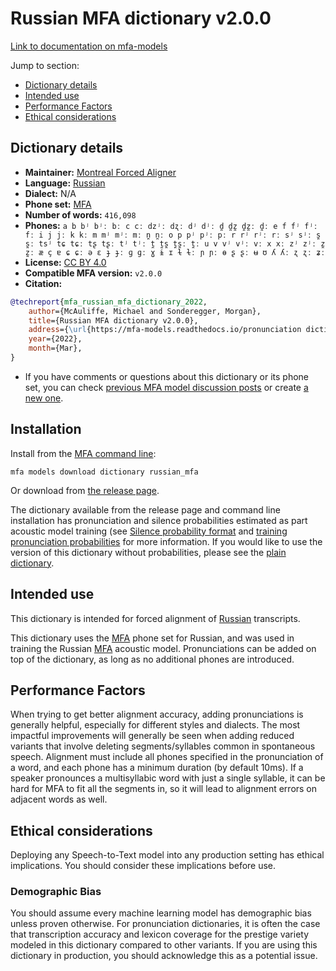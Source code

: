 
# Russian MFA dictionary v2.0.0

[Link to documentation on mfa-models](https://mfa-models.readthedocs.io/en/main/dictionary/russian_mfa.html)

Jump to section:

- [Dictionary details](#dictionary-details)
- [Intended use](#intended-use)
- [Performance Factors](#performance-factors)
- [Ethical considerations](#ethical-considerations)

## Dictionary details

- **Maintainer:** [Montreal Forced Aligner](https://montreal-forced-aligner.readthedocs.io/)
- **Language:** [Russian](https://en.wikipedia.org/wiki/Russian_language)
- **Dialect:** N/A
- **Phone set:** [MFA](https://mfa-models.readthedocs.io/en/refactor/mfa_phone_set.html#russian)
- **Number of words:** `416,098`
- **Phones:** `a b bʲ bʲː bː c cː dzʲː dʐː dʲ dʲː d̪ d̪z̪ d̪z̪ː d̪ː e f fʲ fʲː fː i j jː k kː m mʲ mʲː mː n̪ n̪ː o p pʲ pʲː pː r rʲ rʲː rː sʲ sʲː s̪ s̪ː tsʲ tɕ tɕː tʂ tʂː tʲ tʲː t̪ t̪s̪ t̪s̪ː t̪ː u v vʲ vʲː vː x xː zʲ zʲː z̪ z̪ː æ ç ɐ ɕ ɕː ə ɛ ɟ ɟː ɡ ɡː ɣ ɨ ɪ ɫ ɫː ɲ ɲː ɵ ʂ ʂː ʉ ʊ ʎ ʎː ʐ ʐː ʑː`
- **License:** [CC BY 4.0](https://github.com/MontrealCorpusTools/mfa-models/tree/main/dictionary/russian/mfa/v2.0.0/LICENSE)
- **Compatible MFA version:** `v2.0.0`
- **Citation:**

```bibtex
@techreport{mfa_russian_mfa_dictionary_2022,
	author={McAuliffe, Michael and Sonderegger, Morgan},
	title={Russian MFA dictionary v2.0.0},
	address={\url{https://mfa-models.readthedocs.io/pronunciation dictionary/Russian/Russian MFA dictionary v2_0_0.html}},
	year={2022},
	month={Mar},
}
```

- If you have comments or questions about this dictionary or its phone set, you can check [previous MFA model discussion posts](https://github.com/MontrealCorpusTools/mfa-models/discussions?discussions_q=Russian+MFA+dictionary+v2.0.0) or create [a new one](https://github.com/MontrealCorpusTools/mfa-models/discussions/new).

## Installation

Install from the [MFA command line](https://montreal-forced-aligner.readthedocs.io/en/latest/user_guide/models/index.html):

```
mfa models download dictionary russian_mfa
```

Or download from [the release page](https://github.com/MontrealCorpusTools/mfa-models/releases/tag/dictionary-russian_mfa-v2.0.0).

The dictionary available from the release page and command line installation has pronunciation and silence probabilities estimated as part acoustic model training (see [Silence probability format](https://montreal-forced-aligner.readthedocs.io/en/latest/user_guide/dictionary.html#silence-probabilities) and [training pronunciation probabilities](https://montreal-forced-aligner.readthedocs.io/en/latest/user_guide/workflows/training_dictionary.html) for more information.  If you would like to use the version of this dictionary without probabilities, please see the [plain dictionary](https://raw.githubusercontent.com/MontrealCorpusTools/mfa-models/main/dictionary/russian/mfa/russian_mfa.dict).

## Intended use

This dictionary is intended for forced alignment of [Russian](https://en.wikipedia.org/wiki/Russian_language) transcripts.

This dictionary uses the [MFA](https://mfa-models.readthedocs.io/en/refactor/mfa_phone_set.html#russian) phone set for Russian, and was used in training the Russian [MFA](https://mfa-models.readthedocs.io/en/refactor/mfa_phone_set.html#russian) acoustic model. Pronunciations can be added on top of the dictionary, as long as no additional phones are introduced.

## Performance Factors

When trying to get better alignment accuracy, adding pronunciations is generally helpful, especially for different styles and dialects. The most impactful improvements will generally be seen when adding reduced variants that involve deleting segments/syllables common in spontaneous speech.  Alignment must include all phones specified in the pronunciation of a word, and each phone has a minimum duration (by default 10ms). If a speaker pronounces a multisyllabic word with just a single syllable, it can be hard for MFA to fit all the segments in, so it will lead to alignment errors on adjacent words as well.

## Ethical considerations

Deploying any Speech-to-Text model into any production setting has ethical implications. You should consider these implications before use.

### Demographic Bias

You should assume every machine learning model has demographic bias unless proven otherwise. For pronunciation dictionaries, it is often the case that transcription accuracy and lexicon coverage for the prestige variety modeled in this dictionary compared to other variants. If you are using this dictionary in production, you should acknowledge this as a potential issue.
